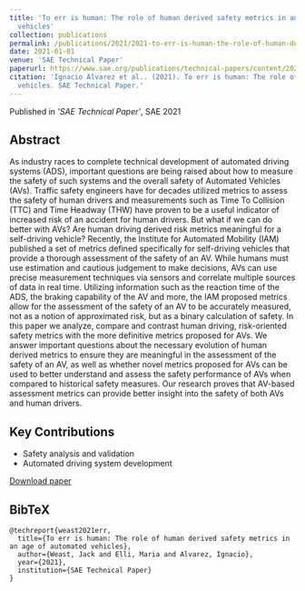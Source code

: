 ```yaml
---
title: 'To err is human: The role of human derived safety metrics in an age of automated
  vehicles'
collection: publications
permalink: /publications/2021/2021-to-err-is-human-the-role-of-human-derived-safety-m
date: 2021-01-01
venue: 'SAE Technical Paper'
paperurl: https://www.sae.org/publications/technical-papers/content/2021-01-0875/
citation: 'Ignacio Alvarez et al.. (2021). To err is human: The role of human derived safety metrics in an age of automated
  vehicles. SAE Technical Paper.'
---
```


Published in *'SAE Technical Paper'*, SAE 2021

## Abstract

As industry races to complete technical development of automated driving systems (ADS), important questions are being raised about how to measure the safety of such systems and the overall safety of Automated Vehicles (AVs). Traffic safety engineers have for decades utilized metrics to assess the safety of human drivers and measurements such as Time To Collision (TTC) and Time Headway (THW) have proven to be a useful indicator of increased risk of an accident for human drivers. But what if we can do better with AVs? Are human driving derived risk metrics meaningful for a self-driving vehicle? Recently, the Institute for Automated Mobility (IAM) published a set of metrics defined specifically for self-driving vehicles that provide a thorough assessment of the safety of an AV. While humans must use estimation and cautious judgement to make decisions, AVs can use precise measurement techniques via sensors and correlate multiple sources of data in real time. Utilizing information such as the reaction time of the ADS, the braking capability of the AV and more, the IAM proposed metrics allow for the assessment of the safety of an AV to be accurately measured, not as a notion of approximated risk, but as a binary calculation of safety. In this paper we analyze, compare and contrast human driving, risk-oriented safety metrics with the more definitive metrics proposed for AVs. We answer important questions about the necessary evolution of human derived metrics to ensure they are meaningful in the assessment of the safety of an AV, as well as whether novel metrics proposed for AVs can be used to better understand and assess the safety performance of AVs when compared to historical safety measures. Our research proves that AV-based assessment metrics can provide better insight into the safety of both AVs and human drivers.

## Key Contributions

* Safety analysis and validation
* Automated driving system development

[Download paper](https://www.sae.org/publications/technical-papers/content/2021-01-0875/)

## BibTeX

```
@techreport{weast2021err,
  title={To err is human: The role of human derived safety metrics in an age of automated vehicles},
  author={Weast, Jack and Elli, Maria and Alvarez, Ignacio},
  year={2021},
  institution={SAE Technical Paper}
}
```